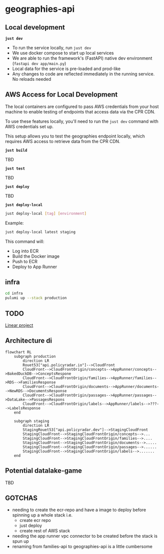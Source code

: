 # geographies-api

## Local development

**`just dev`**

- To run the service locally, run `just dev`
- We use docker compose to start up local services
- We are able to run the framework's (FastAPI) native dev environment
  (`fastapi dev app/main.py`)
- Local data for the service is pre-loaded and prod-like
- Any changes to code are reflected immediately in the running service.
  No reloads needed

## AWS Access for Local Development

The local containers are configured to pass AWS credentials from your host machine
to enable testing of endpoints that access data via the CPR CDN.

To use these features locally, you'll need to run the `just dev` command with AWS
credentials set up.

This setup allows you to test the geographies endpoint locally, which requires
AWS access to retrieve data from the CPR CDN.

**`just build`**

TBD

**`just test`**

TBD

**`just deploy`**

TBD

**`just deploy-local`**

```bash
just deploy-local [tag] [environment]
```

Example:

```bash
just deploy-local latest staging
```

This command will:

- Log into ECR
- Build the Docker image
- Push to ECR
- Deploy to App Runner

## infra

```bash
cd infra
pulumi up --stack production
```

## TODO

[Linear project](https://linear.app/climate-policy-radar/project/isolate-services-within-navigator-backend-abeb5f150aa4/issues)

## Architecture di

```mermaid
flowchart RL
    subgraph production
        direction LR
        Rouet53["api.policyradar.io"]-->CloudFront
        CloudFront-->CloudFrontOrigin/concepts-->AppRunner/concepts-->BakedDuckDB-->ConceptsRespone
        CloudFront-->CloudFrontOrigin/families-->AppRunner/families-->RDS-->FamiliesResponse
        CloudFront-->CloudFrontOrigin/documents-->AppRunner/documents-->NewRDS-->DocumentsResponse
        CloudFront-->CloudFrontOrigin/passages-->AppRunner/passages-->DataLake-->PassagesRespons
        CloudFront-->CloudFrontOrigin/labels-->AppRunner/labels-->???-->LabelsResponse
    end

    subgraph staging
        direction LR
        StagingRouet53["api.policyradar.dev"]-->StagingCloudFront
        StagingCloudFront-->StagingCloudFrontOrigin/concepts-->...
        StagingCloudFront-->StagingCloudFrontOrigin/families-->....
        StagingCloudFront-->StagingCloudFrontOrigin/documents-->.....
        StagingCloudFront-->StagingCloudFrontOrigin/passages-->......
        StagingCloudFront-->StagingCloudFrontOrigin/labels-->.......
    end
```

## Potential datalake-game

TBD

## GOTCHAS

- needing to create the ecr-repo and have a image to
  deploy before spinning up a whole stack i.e.
  - create ecr repo
  - just deploy
  - create rest of AWS stack
- needing the app runner vpc connector to be created before the stack is spun up
- renaming from families-api to geographies-api is a little cumbersome
